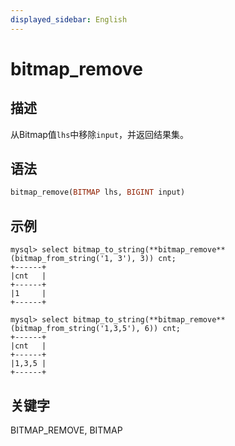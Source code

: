 ```yaml
---
displayed_sidebar: English
---
```


# bitmap_remove

## 描述

从Bitmap值`lhs`中移除`input`，并返回结果集。

## 语法

```Haskell
bitmap_remove(BITMAP lhs, BIGINT input)
```

## 示例

```plain
mysql> select bitmap_to_string(**bitmap_remove**(bitmap_from_string('1, 3'), 3)) cnt;
+------+
|cnt   |
+------+
|1     |
+------+

mysql> select bitmap_to_string(**bitmap_remove**(bitmap_from_string('1,3,5'), 6)) cnt;
+------+
|cnt   |
+------+
|1,3,5 |
+------+
```

## 关键字

BITMAP_REMOVE, BITMAP